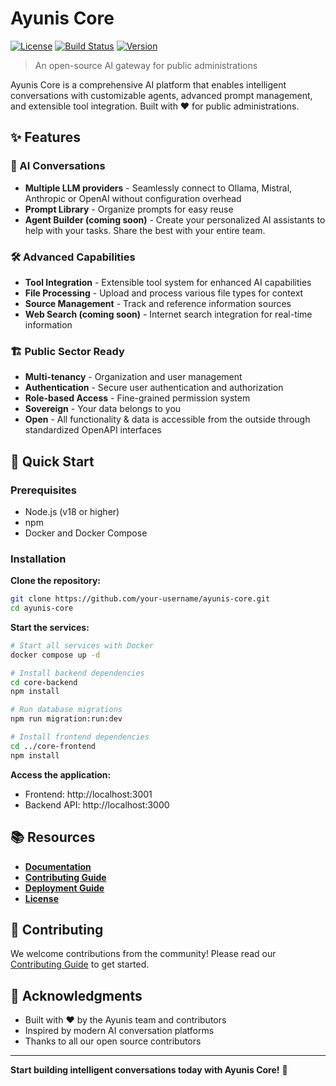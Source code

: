 # Ayunis Core

[![License](https://img.shields.io/badge/license-MIT-blue.svg)](LICENSE.md)
[![Build Status](https://img.shields.io/badge/build-passing-brightgreen.svg)]()
[![Version](https://img.shields.io/badge/version-1.0.0-blue.svg)]()

> An open-source AI gateway for public administrations

Ayunis Core is a comprehensive AI platform that enables intelligent conversations with customizable agents, advanced prompt management, and extensible tool integration. Built with ❤️ for public administrations.

## ✨ Features

### 🤖 AI Conversations

- **Multiple LLM providers** - Seamlessly connect to Ollama, Mistral, Anthropic or OpenAI without configuration overhead
- **Prompt Library** - Organize prompts for easy reuse
- **Agent Builder (coming soon)** - Create your personalized AI assistants to help with your tasks. Share the best with your entire team.

### 🛠️ Advanced Capabilities

- **Tool Integration** - Extensible tool system for enhanced AI capabilities
- **File Processing** - Upload and process various file types for context
- **Source Management** - Track and reference information sources
- **Web Search (coming soon)** - Internet search integration for real-time information

### 🏗️ Public Sector Ready

- **Multi-tenancy** - Organization and user management
- **Authentication** - Secure user authentication and authorization
- **Role-based Access** - Fine-grained permission system
- **Sovereign** - Your data belongs to you
- **Open** - All functionality & data is accessible from the outside through standardized OpenAPI interfaces

## 🚀 Quick Start

### Prerequisites

- Node.js (v18 or higher)
- npm
- Docker and Docker Compose

### Installation

**Clone the repository:**

```bash
git clone https://github.com/your-username/ayunis-core.git
cd ayunis-core
```

**Start the services:**

```bash
# Start all services with Docker
docker compose up -d

# Install backend dependencies
cd core-backend
npm install

# Run database migrations
npm run migration:run:dev

# Install frontend dependencies
cd ../core-frontend
npm install
```

**Access the application:**

- Frontend: http://localhost:3001
- Backend API: http://localhost:3000

## 📚 Resources

- **[Documentation](https://todo.de)**
- **[Contributing Guide](CONTRIBUTING.md)**
- **[Deployment Guide](DEPLOYMENT.md)**
- **[License](LICENSE.md)**

## 🤝 Contributing

We welcome contributions from the community! Please read our [Contributing Guide](CONTRIBUTING.md) to get started.

## 🙏 Acknowledgments

- Built with ❤️ by the Ayunis team and contributors
- Inspired by modern AI conversation platforms
- Thanks to all our open source contributors

---

**Start building intelligent conversations today with Ayunis Core!** 🚀
